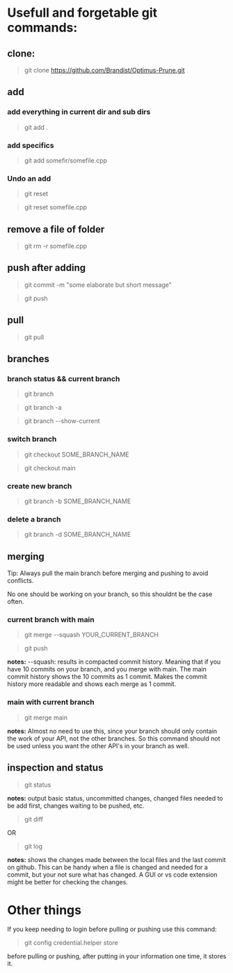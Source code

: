 # Usefull and forgetable git commands:

## clone:

> git clone https://github.com/Brandist/Optimus-Prune.git

## add

### add everything in current dir and sub dirs

> git add .

### add specifics

> git add somefir/somefile.cpp

### Undo an add

> git reset

> git reset somefile.cpp

## remove a file of folder

> git rm -r somefile.cpp

## push after adding

> git commit -m "some elaborate but short message"

> git push

## pull

> git pull

## branches

### branch status && current branch

> git branch

> git branch -a

> git branch --show-current

### switch branch

> git checkout SOME_BRANCH_NAME

> git checkout main

### create new branch

> git branch -b SOME_BRANCH_NAME

### delete a branch

> git branch -d SOME_BRANCH_NAME

## merging 

Tip: Always pull the main branch before merging and pushing to avoid conflicts.

No one should be working on your branch, so this shouldnt be the case often.

### current branch with main

> git merge --squash YOUR_CURRENT_BRANCH

> git push

**notes:** --squash: results in compacted commit history. Meaning that if you have 10 commits on your branch, and you merge with main. The main commit history shows the 10 commits as 1 commit. Makes the commit history more readable and shows each merge as 1 commit. 

### main with current branch

> git merge main

**notes:** Almost no need to use this, since your branch should only contain the work of your API, not the other branches. So this command should not be used unless you want the other API's in your branch as well.

## inspection and status

> git status

**notes:** output basic status, uncommitted changes, changed files needed to be add first, changes waiting to be pushed, etc.

> git diff

OR

> git log

**notes:** shows the changes made between the local files and the last commit on github. This can be handy when a file is changed and needed for a commit, but your not sure what has changed. A GUI or vs code extension might be better for checking the changes.

# Other things

If you keep needing to login before pulling or pushing use this command:

> git config credential.helper store

before pulling or pushing, after putting in your information one time, it stores it.
